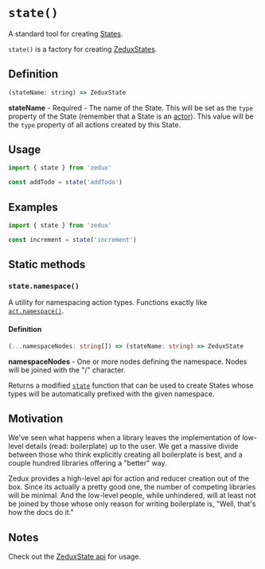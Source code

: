 # `state()`

A standard tool for creating [States](/docs/types/State.md).

`state()` is a factory for creating [ZeduxStates](/docs/api/ZeduxState.md).

## Definition

```javascript
(stateName: string) => ZeduxState
```

**stateName** - Required - The name of the State. This will be set as the `type` property of the State (remember that a State is an [actor](/docs/types/Actor.md)). This value will be the `type` property of all actions created by this State.

## Usage

```javascript
import { state } from 'zedux'

const addTodo = state('addTodo')
```

## Examples

```javascript
import { state } from 'zedux'

const increment = state('increment')
```

## Static methods

### `state.namespace()`

A utility for namespacing action types. Functions exactly like [`act.namespace()`](/docs/api/act.namespace.md).

#### Definition

```typescript
(...namespaceNodes: string[]) => (stateName: string) => ZeduxState
```

**namespaceNodes** - One or more nodes defining the namespace. Nodes will be joined with the "/" character.

Returns a modified [`state`](/docs/api/state.md) function that can be used to create States whose types will be automatically prefixed with the given namespace.

## Motivation

We've seen what happens when a library leaves the implementation of low-level details (read: boilerplate) up to the user. We get a massive divide between those who think explicitly creating all boilerplate is best, and a couple hundred libraries offering a "better" way.

Zedux provides a high-level api for action and reducer creation out of the box. Since its actually a pretty good one, the number of competing libraries will be minimal. And the low-level people, while unhindered, will at least not be joined by those whose only reason for writing boilerplate is, "Well, that's how the docs do it."

## Notes

Check out the [ZeduxState api](/docs/api/ZeduxState.md) for usage.
